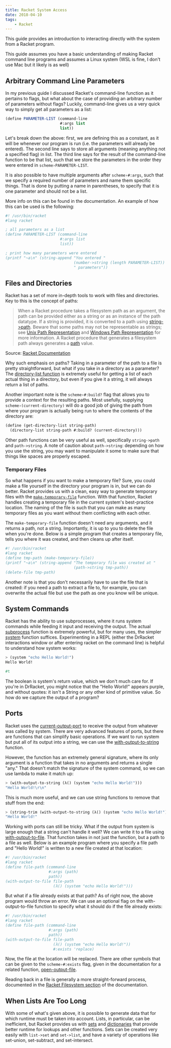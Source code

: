 ```yaml
---
title: Racket System Access
date: 2018-04-10
tags:
    - Racket
---
```


This guide provides an introduction to interacting directly with the system from a Racket program.

<!-- endexcerpt -->

This guide assumes you have a basic understanding of making Racket command line programs and assumes a Linux system (WSL is fine, I don't use Mac but it likely is as well)

## Arbitrary Command Line Parameters

In my previous guide I discussed Racket's command-line function as it pertains to flags, but what about the case of providing an arbitrary number of parameters without flags? Luckily, command-line gives us a very quick way to simply get all parameters as a list:

```scheme
(define PARAMETER-LIST (command-line
                        #:args list
                        list))
```

Let's break down the above: first, we are defining this as a constant, as it will be whenever our program is run (i.e. the parameters will already be entered). The second line says to store all arguments (meaning anything not a specified flag) in list. The third line says for the result of the command-line function to be that list, such that we store the parameters in the order they were entered in `scheme›PARAMETER-LIST`.

It is also possible to have multiple arguments after `scheme›#:args`, such that we specify a required number of parameters and name them specific things. That is done by putting a name in parentheses, to specify that it is one parameter and should not be a list.

More info on this can be found in the documentation. An example of how this can be used is the following:

```scheme
#! /usr/bin/racket
#lang racket

; all parameters as a list
(define PARAMETER-LIST (command-line
                        #:args list
                        list))

; print how many parameters were entered
(printf "~a\n" (string-append "You entered "
                              (number->string (length PARAMETER-LIST))
                              " parameters"))
```

## Files and Directories

Racket has a set of more in-depth tools to work with files and directories. Key to this is the concept of paths:

> When a Racket procedure takes a filesystem path as an argument, the path can be provided either as a string or as an instance of the path datatype. If a string is provided, it is converted to a path using [string->path](https://docs.racket-lang.org/reference/Manipulating_Paths.html#%28def._%28%28quote._~23~25kernel%29._string-~3epath%29%29). Beware that some paths may not be representable as strings; see [Unix Path Representation](https://docs.racket-lang.org/reference/unixpaths.html#%28part._unixpathrep%29) and [Windows Path Representation](https://docs.racket-lang.org/reference/windowspaths.html#%28part._windowspathrep%29) for more information. A Racket procedure that generates a filesystem path always generates a [path](https://docs.racket-lang.org/reference/pathutils.html#%28tech._path%29) value.

Source: [Racket Documentation](https://docs.racket-lang.org/reference/pathutils.html)

Why such emphasis on paths? Taking in a parameter of the path to a file is pretty straightforward, but what if you take in a directory as a parameter? The [directory-list function](https://docs.racket-lang.org/reference/Filesystem.html#%28def._%28%28lib._racket%2Fprivate%2Fbase..rkt%29._directory-list%29%29) is extremely useful for getting a list of each actual thing in a directory, but even if you give it a string, it will always return a list of paths.

Another important note is the `scheme›#:build?` flag that allows you to provide a context for the resulting paths. Most usefully, supplying `scheme›(current-directory)` will do a good job of giving the path from where your program is actually being run to where the contents of the directory are:

```scheme
(define (get-directory-list string-path)
  (directory-list string-path #:build? (current-directory)))
```

Other path functions can be very useful as well, specifically `string->path` and `path->string`. A note of caution about `path->string`: depending on how you use the string, you may want to manipulate it some to make sure that things like spaces are properly escaped.

### Temporary Files

So what happens if you want to make a temporary file? Sure, you could make a file yourself in the directory your program is in, but we can do better. Racket provides us with a clean, easy way to generate temporary files with the [`make-temporary-file`](https://docs.racket-lang.org/reference/Filesystem.html#%28def._%28%28lib._racket%2Ffile..rkt%29._make-temporary-file%29%29) function. With that function, Racket handles creating a temporary file in the current system's best-practice location. The naming of the file is such that you can make as many temporary files as you want without them conflicting with each other.

The `make-temporary-file` function doesn't need any arguments, and it returns a path, not a string. Importantly, it is up to you to delete the file when you're done. Below is a simple program that creates a temporary file, tells you where it was created, and then cleans up after itself.

```scheme
#! /usr/bin/racket
#lang racket
(define tmp-path (make-temporary-file))
(printf "~a\n" (string-append "The temporary file was created at "
                              (path->string tmp-path))
(delete-file tmp-path)
```

Another note is that you don't necessarily have to use the file that is created: if you need a path to extract a file to, for example, you can overwrite the actual file but use the path as one you know will be unique.

## System Commands

Racket has the ability to use subprocesses, where it runs system commands while feeding it input and receiving the output. The actual [subprocess](https://docs.racket-lang.org/reference/subprocess.html#%28def._%28%28quote._~23~25kernel%29._subprocess%29%29) function is extremely powerful, but for many uses, the simpler [system](https://docs.racket-lang.org/reference/subprocess.html#%28def._%28%28lib._racket%2Fsystem..rkt%29._system%29%29) function suffices. Experimenting in a REPL (either the DrRacket interactions window or after entering racket on the command line) is helpful to understand how system works:

```scheme
> (system "echo Hello World!")
Hello World!

#t
```

The boolean is system's return value, which we don't much care for. If you're in DrRacket, you might notice that the "Hello World!" appears purple, and without quotes: it isn't a String or any other kind of primitive value. So how do we capture the output of a program?

## Ports

Racket uses the [current-output-port](https://docs.racket-lang.org/reference/port-ops.html#%28def._%28%28quote._~23~25kernel%29._current-output-port%29%29) to receive the output from whatever was called by system. There are very advanced features of ports, but there are functions that can simplify basic operations. If we want to run system but put all of its output into a string, we can use the [with-output-to-string](https://docs.racket-lang.org/reference/port-lib.html#%28def._%28%28lib._racket%2Fport..rkt%29._with-output-to-string%29%29) function.

However, the function has an extremely general signature, where its only argument is a function that takes in no arguments and returns a single "any." That doesn't match the signature of the system command, so we can use lambda to make it match up:

```scheme
> (with-output-to-string (λ() (system "echo Hello World!")))
"Hello World!\r\n"
```

This is much more useful, and we can use string functions to remove that stuff from the end:

```scheme
> (string-trim (with-output-to-string (λ() (system "echo Hello World!"))))
"Hello World!"
```

Working with ports can still be tricky. What if the output from system is large enough that a string can't handle it well? We can write it to a file using [with-output-to-file](https://docs.racket-lang.org/reference/file-ports.html#%28def._%28%28lib._racket%2Fprivate%2Fbase..rkt%29._with-output-to-file%29%29). That function takes in not just the function, but a path to a file as well. Below is an example program where you specify a file path and "Hello World!" is written to a new file created at that location:

```scheme
#! /usr/bin/racket
#lang racket
(define file-path (command-line
                   #:args (path)
                   path))
(with-output-to-file file-path
                     (λ() (system "echo Hello World!")))
```

But what if a file already exists at that path? As of right now, the above program would throw an error. We can use an optional flag on the with-output-to-file function to specify what it should do if the file already exists:

```scheme
#! /usr/bin/racket
#lang racket
(define file-path (command-line
                   #:args (path)
                   path))
(with-output-to-file file-path
                     (λ() (system "echo Hello World!"))
                     #:exists 'replace)
```

Now, the file at the location will be replaced. There are other symbols that can be given to the `scheme›#:exists` flag, given in the documentation for a related function, [open-output-file](https://docs.racket-lang.org/reference/file-ports.html#%28def._%28%28lib._racket%2Fprivate%2Fbase..rkt%29._open-output-file%29%29).

Reading back in a file is generally a more straight-forward process, documented in the [Racket Filesystem section](https://docs.racket-lang.org/reference/Filesystem.html#%28part._file-lib%29) of the documentation.

## When Lists Are Too Long

With some of what's given above, it is possible to generate data that for which runtime must be taken into account. Lists, in particular, can be inefficient, but Racket provides us with [sets](https://docs.racket-lang.org/reference/sets.html) and [dictionaries](https://docs.racket-lang.org/reference/dicts.html) that provide better runtime for lookups and other functions. Sets can be created very easily with `list->set` and `set->list`, and have a variety of operations like set-union, set-subtract, and set-intersect.
